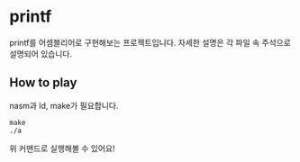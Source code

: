 # printf
printf를 어셈블리어로 구현해보는 프로젝트입니다. 자세한 설명은 각 파일 속 주석으로 설명되어 있습니다.

## How to play
nasm과 ld, make가 필요합니다.
```
make
./a
```
위 커맨드로 실행해볼 수 있어요!
